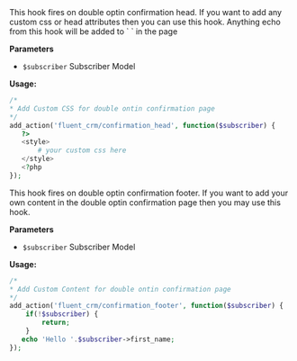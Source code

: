 <explain-block title="fluent_crm/confirmation_head">
This hook fires on double optin confirmation head. If you want to add any custom css or head attributes then you can use this hook.
Anything echo from this hook will be added to `<head> </head>` in the page

**Parameters**
- `$subscriber` Subscriber Model

**Usage:**
```php 
/*
* Add Custom CSS for double ontin confirmation page
*/
add_action('fluent_crm/confirmation_head', function($subscriber) {
   ?>
   <style>
       # your custom css here
   </style>
   <?php
});
```
</explain-block>

<explain-block title="fluent_crm/confirmation_footer">
This hook fires on double optin confirmation footer. If you want to add your own content in the double optin confirmation page then you may use this hook.

**Parameters**
- `$subscriber` Subscriber Model

**Usage:**
```php 
/*
* Add Custom Content for double ontin confirmation page
*/
add_action('fluent_crm/confirmation_footer', function($subscriber) {
    if(!$subscriber) {
        return;
    }
   echo 'Hello '.$subscriber->first_name;
});
```
</explain-block>
